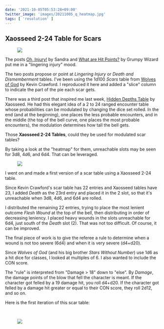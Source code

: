 ```yaml
---
date: '2021-10-05T05:53:28+09:00'
twitter_image: 'images/20211005_q_heatmap.jpg'
tags: [ 'resolution' ]
---
```


## Xaosseed 2-24 Table for Scars

<figure class="right largestt noborder">
<a href="https://www.drivethrurpg.com/product/308470/Wolves-of-God-Adventures-in-Dark-Ages-England?affiliate_id=2746229"><img src="images/20211005_wog.jpg" loading="lazy" /></a>
<figcaption>
</figcaption>
</figure>

The posts [Oh, Injury!](https://idiomdrottning.org/oh-injury) by Sandra and [What are Hit Points?](https://grumpywizard.home.blog/2021/09/30/what-are-hit-points/) by Grumpy Wizard put me in a "lingering injury" mood.

The two posts propose or point at _Lingering Injury_ or _Death and Dismemberment_ tables. I've been using the 1d100 _Scars_ table from [Wolves of God](https://www.drivethrurpg.com/product/308470/Wolves-of-God-Adventures-in-Dark-Ages-England?affiliate_id=2746229) by Kevin Crawford. I reproduced it here and added a "slice" column to indicate the part of the pie each scar gets.

There was a third post that inspired me last week, [Hidden Depths Table](https://seedofworlds.blogspot.com/2021/10/hidden-depths-table-6d4-4d6-3d8-2d12.html) by Xaosseed. He had this elegant idea of a 2 to 24 ranged encounter table whose probabilities can be modulated by changing the dice set rolled. In the end (and at the beginning), one places the less probable encounters, and in the middle (the top of the bell curve, one places the most probable encounters), the modulation determines how tall the bell gets.

Those **Xaosseed 2-24 Tables**, could they be used for modulated scar tables?

By taking a look at the "heatmap" for them, unreachable slots may be seen for 3d8, 4d6, and 6d4. That can be leveraged.

<figure class="left smaller">
<a href="images/20211005_heatmap.jpg"><img src="images/20211005_heatmap.jpg" loading="lazy" /></a>
<figcaption>
</figcaption>
</figure>

I went on and made a first version of a scar table using a Xaosseed 2-24 table.

Since Kevin Crawford's scar table has 22 entries and Xaosseed tables have 23, I added _Death_ as the 23rd entry and placed it in the 2 slot, so that it's unreachable when 3d8, 4d6, and 6d4 are rolled.

I distributed the remaining 22 entries, trying to place the most lenient outcome _Flesh Wound_ at the top of the bell, then distributing in order of decreasing leniency. I placed heavy wounds in the slots unreachable for 6d4, just south of the _Death_ slot (2). That was not too difficult. Of course, it can be improved.

The final piece of work is to give the referee a rule to determine when a wound is not too severe (6d4) and when it is very severe (d4+d20).

Since _Wolves of God_ (and his big brother _Stars Without Number_) use 1d6 as a hit dice for classes, I looked at multiples of 6. I also wanted to include the CON score.

The "rule" is interpreted from "Damage > 18" down to "else". By _Damage_, the damage points of the blow that fell the character is meant. If the character got felled by a 19 damage hit, you roll d4+d20. If the character got felled by a damage hit greater or equal to their CON score, they roll 2d12, and so on.

Here is the first iteration of this scar table:

&nbsp;

<figure class="banner noborder">
<a href="images/20211005_xaosscars.jpg"><img src="images/20211005_xaosscars.jpg" loading="lazy" /></a>
<figcaption>
</figcaption>
</figure>

